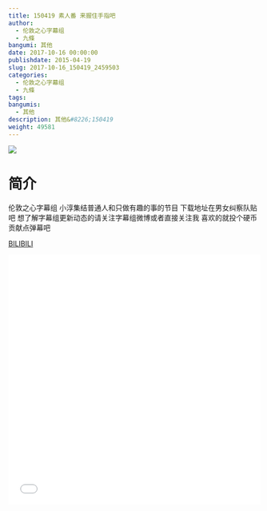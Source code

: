 ```yaml
---
title: 150419 素人番 来握住手指吧
author: 
  - 伦敦之心字幕组
  - 九條
bangumi: 其他
date: 2017-10-16 00:00:00
publishdate: 2015-04-19
slug: 2017-10-16_150419_2459503
categories: 
  - 伦敦之心字幕组
  - 九條
tags: 
bangumis: 
  - 其他
description: 其他&#8226;150419
weight: 49581
---
```


![](https://i.imgur.com/H2B66FL.jpg)

# 简介  
伦敦之心字幕组 小淳集结普通人和只做有趣的事的节目 下载地址在男女纠察队贴吧 想了解字幕组更新动态的请关注字幕组微博或者直接关注我 喜欢的就投个硬币贡献点弹幕吧

  [BILIBILI](https://www.bilibili.com/video/av2459503/)


  <iframe src="//www.bilibili.com/html/html5player.html?cid=3851566&aid=2459503" width="100%" height="500" frameborder="0" allowfullscreen="allowfullscreen"></iframe>
